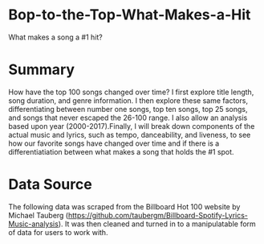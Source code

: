 # Bop-to-the-Top-What-Makes-a-Hit
What makes a song a #1 hit?

# Summary
How have the top 100 songs changed over time? I first explore title length, song duration, and genre information. I then explore these same factors, differentiating between number one songs, top ten songs, top 25 songs, and songs that never escaped the 26-100 range. I also allow an analysis based upon year (2000-2017).Finally, I will break down components of the actual music and lyrics, such as tempo, danceability, and liveness, to see how our favorite songs have changed over time and if there is a differentiatiation between what makes a song that holds the #1 spot.

# Data Source
The following data was scraped from the Billboard Hot 100 website by Michael Tauberg (https://github.com/taubergm/Billboard-Spotify-Lyrics-Music-analysis). It was then cleaned and turned in to a manipulatable form of data for users to work with.

